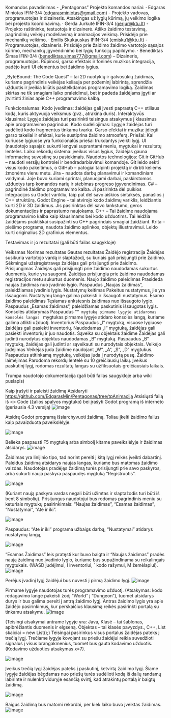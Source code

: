 Komandos pavadinimas - „Pentagonas”
Projekto komandos nariai:
· Edgaras Miniotas IFIN-3/4 (edgarasminiotas@gmail.com) - Projekto vadovas, programuotojas ir dizaineris. Atsakingas už lygių kūrimą, jų veikimo logika bei projekto koordinavimą.
· Gerda Jurkutė IFIN-3/4 (gerjur@ktu.lt) - Projekto raštininkė, testuotoja ir dizainerė. Atliko žaidimo testavimą, pagrindinių veikėjų modeliavimą ir animacijos veikimą. Prisidėjo prie mechanikų veikimo.
· Emilis Skukauskas IFIN-3/4 (emisku1@ktu.lt) - Programuotojas, dizaineris. Prisidėjo prie žaidimo žaidimo vartotojo sąsajos kūrimo, mechanikų įgyvendinimo bei lygių funkcijų papildymo.
· Benediktas Šimas  IFIN-3/4 (benediktas.simas777@gmail.com) – Dizaineris, programuotojas. Rūpinosi, garso efektais ir foninės muzikos integracija, padėjo kurti UI elementus bei žaidimo lygius.


„ByteBound: The Code Quest“ – tai 2D nuotykių ir galvosūkių žaidimas, kuriame pagrindinis veikėjas keliauja per požeminį labirintą, sprendžia užduotis ir įveikia kliūtis pasitelkdamas programavimo logiką. Žaidimas skirtas ne tik smagiam laiko praleidimui, bet ir padeda žaidėjams įgyti ar įtvirtinti žinias apie C++ programavimo kalbą.
 
Funkcionalumas:
Kodo įvedimas: žaidėjas gali įvesti paprastą C++ stiliaus kodą, kuris aktyvuoja veiksmus (pvz., atrakina duris).
Interaktyvūs klausimai: Lygyje žaidėjas turi pasirinkti teisingus atsakymus į klausimus apie programavimo pagrindus.
Kodo sudėliojimas: Lygyje žaidėjas turi sudėlioti kodo fragmentus tinkama tvarka.
Garso efektai ir muzika: įdiegti garso takeliai ir efektai, kurie sustiprina žaidimo atmosferą.
Priešai: Kai kuriuose lygiuose yra funkcionalūs priešai trukdantys įveikti lygį.
UI (naudotojo sąsaja): sukurti lengvai suprantami meniu, mygtukai ir rezultatų lentelės.
Laiko rekordų sistema: įveikus visus lygius, žaidėjas gauna informacinę suvestinę su pasiekimais.
Naudotos technologijos:
Git ir GitHub – naudoti versijų kontrolei ir bendradarbiavimui komandoje. Git leido sekti visus kodo pakeitimus, o GitHub – patogiai talpinti projektą ir dirbti keliems žmonėms vienu metu.
Jira – naudota darbų planavimui ir komandiniam valdymui. Joje buvo kuriami sprintai, planuojami darbai, paskirstomos užduotys tarp komandos narių ir stebimas progreso įgyvendinimas.
C# – pagrindinė žaidimo programavimo kalba. Ji pasirinkta dėl puikios integracijos su Godot varikliu, taip pat dėl savo aiškios sintaksės, panašios į C++ struktūrą.
Godot Engine – tai atvirojo kodo žaidimų variklis, leidžiantis kurti 2D ir 3D žaidimus. Jis pasirinktas dėl savo lankstumo, geros dokumentacijos ir paprastumo naujokams.
C++ – Tai žaidime naudojama programavimo kalba kaip  klausimams bei kodo užduotims. Tai leidžia žaidėjams praktiškai susipažinti su C++ pagrindais smagiai žaidžiant.
Krita – piešimo programa, naudota žaidimo aplinkos, objektų iliustravimui. Leido kurti originalius 2D grafinius elementus.






Testavimas ir jo rezultatai (gali būti failas saugykloje)

Veiksmas 
Norimas rezultatas
Gautas rezultatas
Žaidėjo registracija
Žaidėjas susikuria vartotojo vardą ir slaptažodį, su kuriais gali prisijungti prie žaidimo.
Sėkmingai užsiregistravęs žaidėjas gali prisijungti prie žaidimo.
Prisijungimas
Žaidėjas gali prisijungti prie žaidimo naudodamas sukurtus duomenis, kurie yra saugomi.
Žaidėjas prisijungia prie žaidimo naudodamas registracijos metu sukurtus duomenis.
Naujo žaidimo paleidimas
Prasideda naujas žaidimas nuo įvadinio lygio.
Paspaudus „Naujas žaidimas“, paleidžiamas įvadinis lygis.
Nustatymų keitimas
Pakeitus nustatymus, jie yra išsaugomi.
Nustatymų lange galima pakeisti ir išsaugoti nustatymus.
Esamo žaidimo paleidimas
Tęsiamas ankstesnis žaidimas nuo išsaugoto lygio.
Paspaudus „Esamas žaidimas“, paleidžiamas paskutinis išsaugotas lygis.
Konsolės atidarymas
Paspaudus “`” mygtuką pirmame lygyje atidaromas konsolės langas
` mygtukas pirmame lygyje atidaro konsolės langą, kuriame galima atlikti užduotį.
Inventorius
Paspaudus „I“ mygtuką, visuose lygiuose žaidėjas gali pasiekti inventorių.
Naudodamas „I“ mygtuką, žaidėjas gali pasiekti inventorių ir juo naudotis.
Sąveika su objektais žaidime
Žaidėjas gali judinti nurodytus objektus naudodamas „B“ mygtuką.
Paspaudus „B“ mygtuką, žaidėjas gali judinti ar sąveikauti su nurodytais objektais.
Veikėjo judėjimas
Veikėjas juda žaidime naudojant „W“, „A“, „S“, „D“ mygtukus.
Paspaudus atitinkamą mygtuką, veikėjas juda į nurodytą pusę.
Žaidimo laimėjimas
Parodoma rekordų lentelė su 10 greičiausių laikų.
Įveikus paskutinį lygį, rodomas rezultatų langas su užfiksuotais greičiausiais laikais.



Trumpa naudotojo dokumentacija (gali būti failas saugykloje arba wiki puslapis)




Kaip įrašyti ir paleisti žaidimą
Atsidaryti https://github.com/EdgarasMin/Pentagonas/tree/tpAnimacija
Atsisiųsti failą iš <> Code (žalios spalvos mygtuko) 
bei įrašyti Godot programą iš interneto (geriausia 4.3 versiją)
![image](https://github.com/user-attachments/assets/a90c17b2-ffaa-4706-89a5-637f8b3e80cd)

Atsidrę Godot programą išsiarchyvuoti žaidimą. Toliau įkelti žaidimo failus kaip pavaizduota paveikslėlyje.











![image](https://github.com/user-attachments/assets/b3739447-d89a-47ec-aa85-2a0b0a963d7f)

Belieka paspausti F5 mygtuką arba simbolį kitame paveikslėlyje ir žaidimas atsidarys.
![image](https://github.com/user-attachments/assets/59830638-098f-4dc7-9b32-0db1648272a2)


Žaidimas yra linijinio tipo, tad norint pereiti į kitą lygį reikės įveikti dabartinį. Paleidus žaidimą atsidarys naujas langas, kuriame bus matomas žaidimo vaizdas. Naudotojas pradėjęs žaidimą turės prisijungti prie savo paskyros, arba sukurti nauja paskyra paspaudęs mygtuką “Registruotis”. 

![image](https://github.com/user-attachments/assets/14ac13b8-10f3-4a69-9791-7f9204c8d894)

(Kuriant naują paskyra vardas negali būti užimtas ir slaptažodis turi būti iš bent 8 simbolių). Prisijungus naudotojui bus rodomas pagrindinis meniu su keturiais mygtukų pasirinkimais: “Naujas žaidimas”, “Esamas žaidimas”, “Nustatymai”, “Ate ir iki”. 

![image](https://github.com/user-attachments/assets/cdfbb6cf-5c4d-4fb8-89f8-62790d356f06)


Paspaudus: “Ate ir iki” programa užbaigs darbą, “Nustatymai” atidarys nustatymų langą, 

![image](https://github.com/user-attachments/assets/42e3bb08-f178-4145-ab3d-ef95a4aabd33)

“Esamas Žaidimas” leis pratęsti kur buvo baigta ir “Naujas žaidimas” pradės naują žaidimą nuo įvadinio lygio, kuriame bus supažindinama su reikalingais mygtukais. (WASD judėjimui, I inventoriui, ` kodo rašymui, M žemėlapiui). 
![image](https://github.com/user-attachments/assets/7366a2d7-d0c3-4aaf-b933-8d16016a79f4)

Perėjus įvadinį lygį žaidėjui bus nuvesti į pirmą žaidimo lygį.
![image](https://github.com/user-attachments/assets/c810d9e9-2764-4111-a601-05d1d5cd7f53)

Pirmame lygyje naudotojas turės programavimo užduotį. (Atsakymas: kodo redagavimo lange pakeisti žodį “World” į “Dungeon”), tuomet atsidarys durys ir bus galima pereiti į antrą žaidimo lygį. Antras žaidimo lygis yra apie žaidėjo pasirinkimus, kur perskaičius klausimą reikės pasirinkti portalą su tinkamu atsakymu. 
![image](https://github.com/user-attachments/assets/9901ac1f-2253-4436-b361-2debc6158d3e)


(Teisingi atsakymai antrame lygyje yra: Java, Klasė – tai šablonas, apibrėžiantis duomenis ir elgseną. Objektas – tai klasės pavyzdys., C++, List<int> skaiciai = new List<int>();)
Teisingai pasirinkus visus portalus žaidėjas pateks į trečią lygį. Trečiame lygyje kovojant su priešu žaidėjui reikia suvedžioti signalus į visus brangakmenius, tuomet bus gauta kodavimo užduotis. (Kodavimo užduoties atsakymas x=7).

![image](https://github.com/user-attachments/assets/c014e8ae-145f-49c9-92c5-4908023cd007)




Įveikus trečią lygį žaidėjas pateks į paskutinį, ketvirtą žaidimo lygį. Šiame lygyje žaidėjas bėgdamas nuo priešų turės sudėlioti kodą iš dalių randamų labirinte ir nulenkti viduryje esančią svirtį, kad atrakintų portalą ir baigtų žaidimą.

![image](https://github.com/user-attachments/assets/7061d9b4-05f5-4a3d-a2b5-c5d9a488f6ae)



Baigus žaidimą bus matomi rekordai, per kiek laiko buvo įveiktas žaidimas. 
![image](https://github.com/user-attachments/assets/9ab7e6bf-f99c-49a2-b47f-87315c50bbca)

